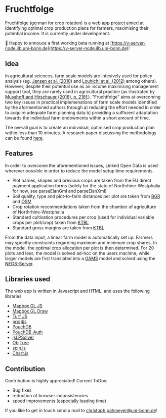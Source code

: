 # Fruchtfolge

Fruchtfolge (german for crop rotation) is a web app project aimed at identifying optimal crop production plans for farmers, maximising their potential income. It is currently under development.

:tada: Happy to annouce a first working beta running at [https://v-server-node.ilb.uni-bonn.de](https://v-server-node.ilb.uni-bonn.de)!

## Idea

In agricultural sciences, farm scale models are intesively used for policy analysis (eg. [Jansen et al. (2010)](https://link.springer.com/article/10.1007/s00267-010-9588-x) and [Louhichi et al. (2012)](http://www.sciencedirect.com/science/article/pii/S0308521X1000082X) among others). However, despite their potential use as an income maximising management support tool, they are rarely used in agricultural practice (as illustrated by [Musshoff and Hirschauer (2016), p. 216f.](https://books.google.de/books?id=J6q3DAAAQBAJ&pg=PA59&dq=Modernes+Agrarmanagement:+Betriebswirtschaftliche+Analyse-+und+Planungsverfahren+bokelmann&hl=de&sa=X&ved=0ahUKEwiT97mkutvUAhWmQpoKHUqjA4wQ6AEIJzAA#v=onepage&q&f=false)).
"Fruchtfolge" aims at overcoming two key issues in practical implemenations of farm scale models identified by the aformentioned authors through
a) reducing the effort needed in order to acquire adequate farm planning data
b) providing a sufficient adaptation towards the individual farm endowments within a short amount of time.

The overall goal is to create an individual, optimised crop production plan within less than 10 minutes.
A research paper discussing the methodology can be found [here](https://uni-bonn.sciebo.de/index.php/s/99SIXQb6lsNZ0Es).

## Features

In order to overcome the aforementioned issues, Linked Open Data is used wherever possible in order to reduce the model setup time requirements.

- Plot names, shapes and previous crops are taken from the EU direct payment application forms (solely for the state of Northrhine-Westphalia for now, see parseElanGml and parseElanXml)
- Soil quality, type and plot-to-farm distances per plot are taken from [BGR](https://www.bgr.bund.de/DE/Home/homepage_node.html;jsessionid=4FD5CBFD0BC5D16ACE35AED6536FFDD4.2_cid284) and [OSM](https://www.openstreetmap.de/)
- Crop rotation recommendations taken from the chamber of agriculture of Northrhine-Westphalia 
- Standard cultivation procedures per crop (used for individual variable crops per plot/crop) taken from [KTBL](http://www.ktbl.de/)
- Standard gross margins are taken from [KTBL](http://daten.ktbl.de/sdb/welcome.do)

From the data input, a linear farm model is automatically set up. Farmers may specifiy constraints regarding maximum and minimum crop shares. In the model, the optimal crop allocation per plot is then determined. For 20 plots and less, the model is solved ad-hoc on the users machine, while larger models are first translated into a [GAMS](https://www.gams.com/) model and solved using the [NEOS-Server](https://neos-server.org/neos/).

## Libraries used

The web app is written in Javascript and HTML, and uses the following libraries
- [Mapbox GL JS](https://github.com/mapbox/mapbox-gl-js)
- [Mapbox GL Draw](https://github.com/mapbox/mapbox-gl-draw)
- [Turf JS](https://github.com/Turfjs/turf)
- [proj4js](https://github.com/proj4js/proj4js)
- [PouchDB](https://github.com/pouchdb/pouchdb)
- [PouchDB-Auth](https://github.com/pouchdb/pouchdb-auth)
- [jsLPSolver](https://github.com/JWally/jsLPSolver)
- [ObjTree](https://github.com/rranauro/ObjTree)
- [spin.js](https://github.com/fgnass/spin.js)
- [Chart.js](https://github.com/chartjs/Chart.js)

## Contribution

Contribution is highly appreciated! 
Current ToDos:
  - Bug fixes
  - reduction of browser inconsistencies
  - speed improvements (especially loading time)

If you like to get in touch send a mail to christoph.pahmeyer@uni-bonn.de!

